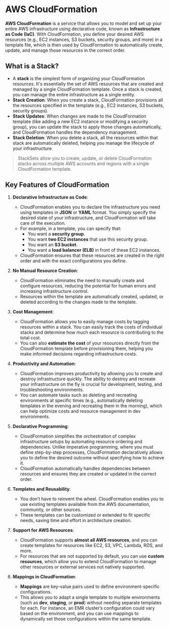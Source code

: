 # AWS CloudFormation

**AWS CloudFormation** is a service that allows you to model and set up your entire AWS infrastructure using declarative code, known as **Infrastructure as Code (IaC)**. With CloudFormation, you define your desired AWS resources (e.g., EC2 instances, S3 buckets, security groups, and more) in a template file, which is then used by CloudFormation to automatically create, update, and manage those resources in the correct order.

## What is a Stack?

- A **stack** is the simplest form of organizing your CloudFormation resources. It's essentially the set of AWS resources that are created and managed by a single CloudFormation template. Once a stack is created, you can manage the entire infrastructure as a single entity.
- **Stack Creation**: When you create a stack, CloudFormation provisions all the resources specified in the template (e.g., EC2 instances, S3 buckets, security groups).
- **Stack Updates**: When changes are made to the CloudFormation template (like adding a new EC2 instance or modifying a security group), you can update the stack to apply those changes automatically, and CloudFormation handles the dependency management.
- **Stack Deletion**: When you delete a stack, all the resources within that stack are automatically deleted, helping you manage the lifecycle of your infrastructure.
  
> StackSets allow you to create, update, or delete CloudFormation stacks across multiple AWS accounts and regions with a single CloudFormation template.

## Key Features of CloudFormation

1. **Declarative Infrastructure as Code**:
   - CloudFormation enables you to declare the infrastructure you need using templates in **JSON** or **YAML** format. You simply specify the desired state of your infrastructure, and CloudFormation will take care of the execution.
   - For example, in a template, you can specify that:
     - You want a **security group**.
     - You want **two EC2 instances** that use this security group.
     - You want an **S3 bucket**.
     - You want a **load balancer (ELB)** in front of these EC2 instances.
   - CloudFormation ensures that these resources are created in the right order and with the exact configurations you define.

2. **No Manual Resource Creation**:
   - CloudFormation eliminates the need to manually create and configure resources, reducing the potential for human errors and increasing infrastructure control.
   - Resources within the template are automatically created, updated, or deleted according to the changes made to the template.

3. **Cost Management**:
   - CloudFormation allows you to easily manage costs by tagging resources within a stack. You can easily track the costs of individual stacks and determine how much each resource is contributing to the total cost.
   - You can also **estimate the cost** of your resources directly from the CloudFormation template before provisioning them, helping you make informed decisions regarding infrastructure costs.

4. **Productivity and Automation**:
   - CloudFormation improves productivity by allowing you to create and destroy infrastructure quickly. The ability to destroy and recreate your infrastructure on the fly is crucial for development, testing, and troubleshooting environments.
   - You can automate tasks such as deleting and recreating environments at specific times (e.g., automatically deleting templates in the evening and recreating them in the morning), which can help optimize costs and resource management in dev environments.

5. **Declarative Programming**:
   - CloudFormation simplifies the orchestration of complex infrastructure setups by automating resource ordering and dependencies. Unlike imperative programming, where you must define step-by-step processes, CloudFormation declaratively allows you to define the desired outcome without specifying how to achieve it.
   - CloudFormation automatically handles dependencies between resources and ensures they are created or updated in the correct order.

6. **Templates and Reusability**:
   - You don’t have to reinvent the wheel. CloudFormation enables you to use existing templates available from the AWS documentation, community, or other sources.
   - These templates can be customized or extended to fit specific needs, saving time and effort in architecture creation.

7. **Support for AWS Resources**:
   - CloudFormation supports **almost all AWS resources**, and you can create templates for resources like EC2, S3, VPC, Lambda, RDS, and more.
   - For resources that are not supported by default, you can use **custom resources**, which allow you to extend CloudFormation to manage other resources or external services not natively supported.

8. **Mappings in CloudFormation**:
   - **Mappings** are key-value pairs used to define environment-specific configurations. 
   - This allows you to adapt a single template to multiple environments (such as **dev**, **staging**, or **prod**) without needing separate templates for each. For instance, an EMR cluster’s configuration could vary based on the environment, and you can use mappings to dynamically set those configurations within the same template.
